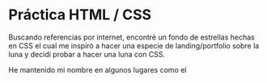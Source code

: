 # Práctica HTML / CSS
Buscando referencias por internet, encontré un fondo de estrellas hechas en CSS el cual me inspiró a hacer una especie de landing/portfolio sobre la luna y decidí probar a hacer una luna con CSS.

He mantenido mi nombre en algunos lugares como el <title> como método de créditos de autor y las redes sociales también indican a las mías.

El fondo utilizado esta separado en el archivo [stars.css](https://github.com/DEVgotti/moon-portfolio/blob/main/assets/css/stars.css) para no ser evaluado ya que no esta escrito por mi.

## Recursos del proyecto
Todos los assets imágenes, video esta en la carpeta [assets](https://github.com/DEVgotti/moon-portfolio/tree/main/assets)
En la carpeta [css](https://github.com/DEVgotti/moon-portfolio/tree/main/css) se encuentran 4 archivos:
* [Common](https://github.com/DEVgotti/moon-portfolio/blob/main/css/common.css): El archivo principal de css tanto para el índice como para diseños generales hacia html, body y header.
* [Stars](https://github.com/DEVgotti/moon-portfolio/blob/main/css/stars.css): Como indiqué más arriba, este es un recurso externo.
* [Normalize](https://github.com/DEVgotti/moon-portfolio/blob/main/css/normalize.css): Archivo css común para normalizar el estilo antes de empezar el diseño.
* [Projects](https://github.com/DEVgotti/moon-portfolio/blob/main/css/projects.css): Archivo específico para la página de proyectos para evitar que [common.css]((https://github.com/DEVgotti/moon-portfolio/blob/main/css/common.css)) sea más caótico de lo que ya me ha quedado 😓

En la raíz del proyecto se encuentra [index.html](https://github.com/DEVgotti/moon-portfolio/blob/main/index.html) y [projects.html](https://github.com/DEVgotti/moon-portfolio/blob/main/projects.html) requeridos en la práctica.
